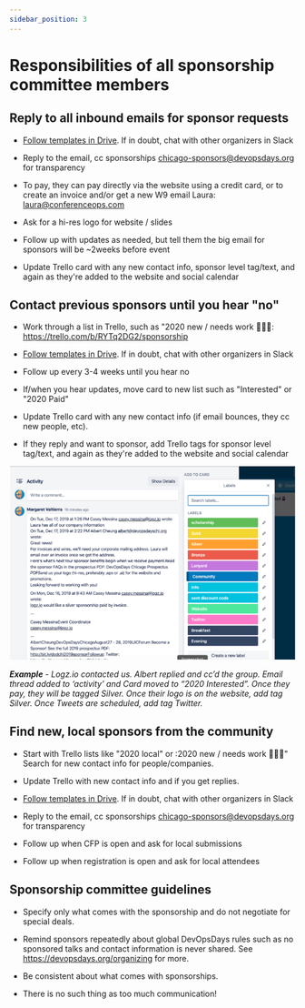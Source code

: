 ```yaml
---
sidebar_position: 3
---
```


# Responsibilities of all sponsorship committee members

## Reply to all inbound emails for sponsor requests

- [Follow templates in Drive](https://drive.google.com/open?id=1eNnu2klIXmfJzl0H4p8IE3RXXCzkNiBZQ3sNjDyVZQ4). If in doubt, chat with other organizers in Slack

- Reply to the email, cc sponsorships <chicago-sponsors@devopsdays.org> for transparency

- To pay, they can pay directly via the website using a credit card, or to create an invoice and/or get a new W9 email Laura: <laura@conferenceops.com>

- Ask for a hi-res logo for website / slides

- Follow up with updates as needed, but tell them the big email for sponsors will be ~2weeks before event

- Update Trello card with any new contact info, sponsor level tag/text, and again as they're added to the website and social calendar

## Contact previous sponsors until you hear "no"

- Work through a list in Trello, such as "2020 new / needs work 🕵🏻‍♀: <https://trello.com/b/RYTq2DG2/sponsorship>

- [Follow templates in Drive](https://drive.google.com/open?id=1eNnu2klIXmfJzl0H4p8IE3RXXCzkNiBZQ3sNjDyVZQ4). If in doubt, chat with other organizers in Slack

- Follow up every 3-4 weeks until you hear no

- If/when you hear updates, move card to new list such as "Interested" or "2020 Paid"

- Update Trello card with any new contact info (if email bounces, they cc new people, etc).

- If they reply and want to sponsor, add Trello tags for sponsor level tag/text, and again as they're added to the website and social calendar

![Screenshot of Trello](img/trello.png)

<i><b>Example</b> - Logz.io contacted us. Albert replied and cc’d the group. Email thread added to ‘activity’ and Card moved to “2020 Interested”. Once they pay, they will be tagged Silver. Once their logo is on the website, add tag Silver. Once Tweets are scheduled, add tag Twitter.</i>

## Find new, local sponsors from the community

- Start with Trello lists like "2020 local" or :2020 new / needs work 🕵🏻‍♀️" Search for new contact info for people/companies.

- Update Trello with new contact info and if you get replies.

- [Follow templates in Drive](https://drive.google.com/open?id=1eNnu2klIXmfJzl0H4p8IE3RXXCzkNiBZQ3sNjDyVZQ4). If in doubt, chat with other organizers in Slack

- Reply to the email, cc sponsorships chicago-sponsors@devopsdays.org for transparency

- Follow up when CFP is open and ask for local submissions

- Follow up when registration is open and ask for local attendees

## Sponsorship committee guidelines

- Specify only what comes with the sponsorship and do not negotiate for special deals.

- Remind sponsors repeatedly about global DevOpsDays rules such as no sponsored talks and contact information is never shared. See <https://devopsdays.org/organizing> for more.

- Be consistent about what comes with sponsorships.

- There is no such thing as too much communication!
